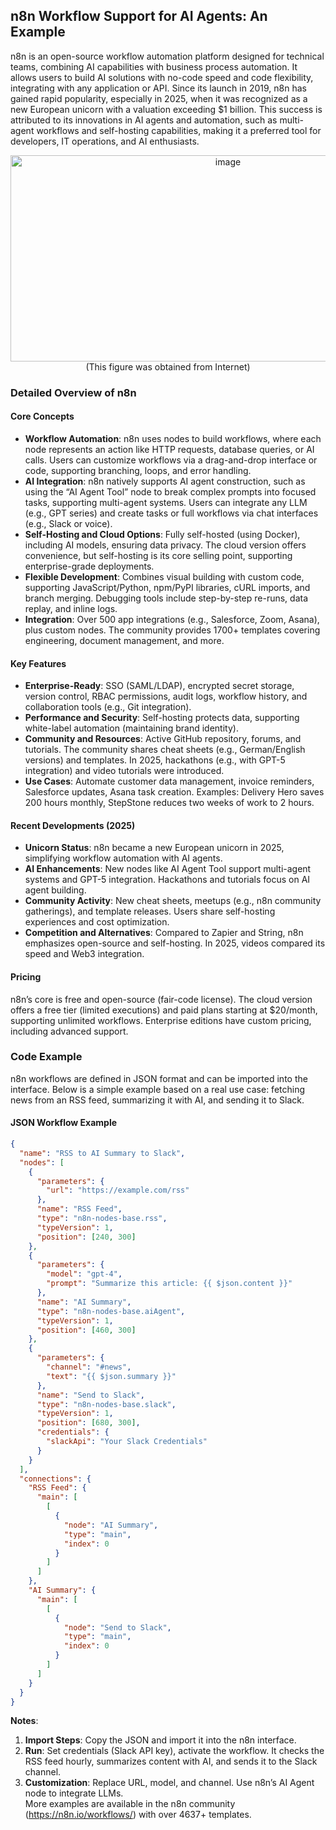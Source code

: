 ## n8n Workflow Support for AI Agents: An Example
n8n is an open-source workflow automation platform designed for technical teams, combining AI capabilities with business process automation. It allows users to build AI solutions with no-code speed and code flexibility, integrating with any application or API. Since its launch in 2019, n8n has gained rapid popularity, especially in 2025, when it was recognized as a new European unicorn with a valuation exceeding $1 billion. This success is attributed to its innovations in AI agents and automation, such as multi-agent workflows and self-hosting capabilities, making it a preferred tool for developers, IT operations, and AI enthusiasts.
<div align="center">
<img width="680" height="330" alt="image" src="https://github.com/user-attachments/assets/1313baf3-eb4c-4d90-96a4-bccfaffc0721" />
</div>

<div align="center">
(This figure was obtained from Internet)
</div>

### Detailed Overview of n8n
#### Core Concepts
- **Workflow Automation**: n8n uses nodes to build workflows, where each node represents an action like HTTP requests, database queries, or AI calls. Users can customize workflows via a drag-and-drop interface or code, supporting branching, loops, and error handling.
- **AI Integration**: n8n natively supports AI agent construction, such as using the “AI Agent Tool” node to break complex prompts into focused tasks, supporting multi-agent systems. Users can integrate any LLM (e.g., GPT series) and create tasks or full workflows via chat interfaces (e.g., Slack or voice).
- **Self-Hosting and Cloud Options**: Fully self-hosted (using Docker), including AI models, ensuring data privacy. The cloud version offers convenience, but self-hosting is its core selling point, supporting enterprise-grade deployments.
- **Flexible Development**: Combines visual building with custom code, supporting JavaScript/Python, npm/PyPI libraries, cURL imports, and branch merging. Debugging tools include step-by-step re-runs, data replay, and inline logs.
- **Integration**: Over 500 app integrations (e.g., Salesforce, Zoom, Asana), plus custom nodes. The community provides 1700+ templates covering engineering, document management, and more.

#### Key Features
- **Enterprise-Ready**: SSO (SAML/LDAP), encrypted secret storage, version control, RBAC permissions, audit logs, workflow history, and collaboration tools (e.g., Git integration).
- **Performance and Security**: Self-hosting protects data, supporting white-label automation (maintaining brand identity).
- **Community and Resources**: Active GitHub repository, forums, and tutorials. The community shares cheat sheets (e.g., German/English versions) and templates. In 2025, hackathons (e.g., with GPT-5 integration) and video tutorials were introduced.
- **Use Cases**: Automate customer data management, invoice reminders, Salesforce updates, Asana task creation. Examples: Delivery Hero saves 200 hours monthly, StepStone reduces two weeks of work to 2 hours.

#### Recent Developments (2025)
- **Unicorn Status**: n8n became a new European unicorn in 2025, simplifying workflow automation with AI agents.
- **AI Enhancements**: New nodes like AI Agent Tool support multi-agent systems and GPT-5 integration. Hackathons and tutorials focus on AI agent building.
- **Community Activity**: New cheat sheets, meetups (e.g., n8n community gatherings), and template releases. Users share self-hosting experiences and cost optimization.
- **Competition and Alternatives**: Compared to Zapier and String, n8n emphasizes open-source and self-hosting. In 2025, videos compared its speed and Web3 integration.

#### Pricing
n8n’s core is free and open-source (fair-code license). The cloud version offers a free tier (limited executions) and paid plans starting at $20/month, supporting unlimited workflows. Enterprise editions have custom pricing, including advanced support.

### Code Example
n8n workflows are defined in JSON format and can be imported into the interface. Below is a simple example based on a real use case: fetching news from an RSS feed, summarizing it with AI, and sending it to Slack.

#### JSON Workflow Example
```json
{
  "name": "RSS to AI Summary to Slack",
  "nodes": [
    {
      "parameters": {
        "url": "https://example.com/rss"
      },
      "name": "RSS Feed",
      "type": "n8n-nodes-base.rss",
      "typeVersion": 1,
      "position": [240, 300]
    },
    {
      "parameters": {
        "model": "gpt-4",
        "prompt": "Summarize this article: {{ $json.content }}"
      },
      "name": "AI Summary",
      "type": "n8n-nodes-base.aiAgent",
      "typeVersion": 1,
      "position": [460, 300]
    },
    {
      "parameters": {
        "channel": "#news",
        "text": "{{ $json.summary }}"
      },
      "name": "Send to Slack",
      "type": "n8n-nodes-base.slack",
      "typeVersion": 1,
      "position": [680, 300],
      "credentials": {
        "slackApi": "Your Slack Credentials"
      }
    }
  ],
  "connections": {
    "RSS Feed": {
      "main": [
        [
          {
            "node": "AI Summary",
            "type": "main",
            "index": 0
          }
        ]
      ]
    },
    "AI Summary": {
      "main": [
        [
          {
            "node": "Send to Slack",
            "type": "main",
            "index": 0
          }
        ]
      ]
    }
  }
}
```
**Notes**:  
1. **Import Steps**: Copy the JSON and import it into the n8n interface.  
2. **Run**: Set credentials (Slack API key), activate the workflow. It checks the RSS feed hourly, summarizes content with AI, and sends it to the Slack channel.  
3. **Customization**: Replace URL, model, and channel. Use n8n’s AI Agent node to integrate LLMs.  
More examples are available in the n8n community (https://n8n.io/workflows/) with over 4637+ templates.
